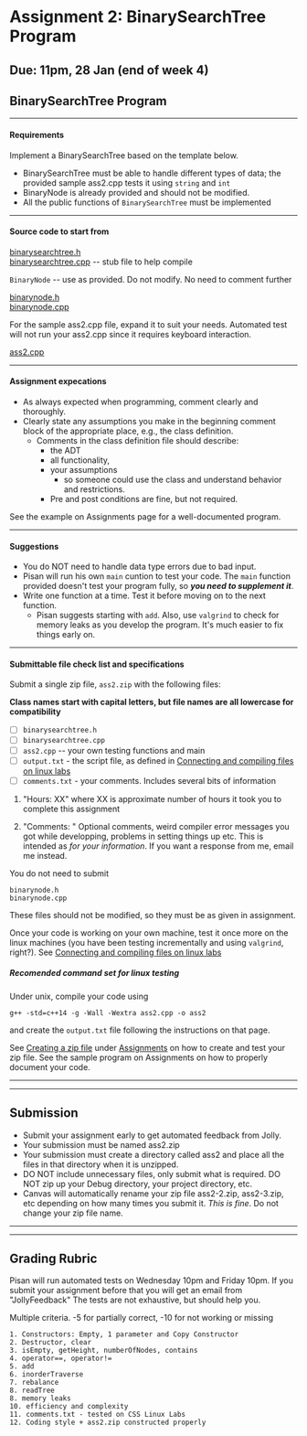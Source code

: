 Assignment 2: BinarySearchTree Program
===

**Due:**  11pm, 28 Jan (end of week 4)
---

## BinarySearchTree Program

---
#### Requirements 

Implement a BinarySearchTree based on the template below. 

- BinarySearchTree must be able to handle different types of data; the provided sample ass2.cpp tests it using `string` and `int`
- BinaryNode is already provided and should not be modified.
- All the public functions of `BinarySearchTree` must be implemented

---
#### Source code to start from

[binarysearchtree.h](./provided_code/binarysearchtree.h)  
[binarysearchtree.cpp](./provided_code/binarysearchtree.cpp)  -- stub file to help compile

`BinaryNode` -- use as provided. Do not modify. No need to comment further

[binarynode.h](./provided_code/binarynode.h)  
[binarynode.cpp](./provided_code/binarynode.cpp)


For the sample ass2.cpp file, expand it to suit your needs. Automated test will not run your ass2.cpp since it requires keyboard interaction.

[ass2.cpp](./provided_code/ass2.cpp)

---
#### Assignment expecations

- As always expected when programming, comment clearly and thoroughly. 
- Clearly state any assumptions you make in the beginning comment block of the appropriate place, e.g., the class definition. 
  - Comments in the class definition file should describe:
    - the ADT 
    - all functionality, 
    - your assumptions 
      - so someone could use the class and understand behavior and restrictions. 
    - Pre and post conditions are fine, but not required. 

See the example on Assignments page for a well-documented program.

---
#### Suggestions

- You do NOT need to handle data type errors due to bad input.
- Pisan will run his own `main` cuntion to test your code. The `main` function provided doesn't test your program fully, so **_you need to supplement it_**.
- Write one function at a time. Test it before moving on to the next function. 
  - Pisan suggests starting with `add`. Also, use `valgrind` to check for memory leaks as you develop the program. It's much easier to fix things early on.

---
#### Submittable file check list and specifications

Submit a single zip file, `ass2.zip` with the following files:

**Class names start with capital letters, but file names are all lowercase for compatibility** 

- [ ] `binarysearchtree.h`  
- [ ] `binarysearchtree.cpp`  
- [ ] `ass2.cpp`  -- your own testing functions and main  
- [ ] `output.txt` - the script file, as defined in [Connecting and compiling files on linux labs](http://faculty.washington.edu/pisan/cpp/linux-labs.html)  
- [ ] `comments.txt` - your comments.  Includes several bits of information

1. "Hours: XX" where XX is approximate number of hours it took you to complete this assignment

2. "Comments: " Optional comments, weird compiler error messages you got
   while developping, problems in setting things up etc. This is
   intended as *for your information*. If you want a response from me,
   email me instead.

You do not need to submit

`binarynode.h`  
`binarynode.cpp`  

These files should not be modified, so they must be as given in assignment.

Once your code is working on your own machine, test it once more on
the linux machines (you have been testing incrementally and using
`valgrind`, right?). See [Connecting and compiling files on linux
labs](http://faculty.washington.edu/pisan/cpp/linux-labs.html)

##### Recomended command set for linux testing

Under unix, compile your code using
```
g++ -std=c++14 -g -Wall -Wextra ass2.cpp -o ass2
```

and create the `output.txt` file following the instructions on that page.

See [Creating a zip file](http://faculty.washington.edu/pisan/cpp/creating-zip.html) under
[Assignments](assignments.html) on how to create and test your zip
file. See the sample program on Assignments on how to properly document your code.

---
---
## Submission

- Submit your assignment early to get automated feedback from Jolly.
- Your submission must be named ass2.zip
- Your submission must create a directory called ass2 and place all the files in that directory when it is unzipped.
- DO NOT include unnecessary files, only submit what is required. DO NOT zip up your Debug directory, your project directory, etc.
- Canvas will automatically rename your zip file ass2-2.zip, ass2-3.zip, etc depending on how many times you submit it. *This is fine*. Do not change your zip file name.


---
---
## Grading Rubric

Pisan will run automated tests on Wednesday 10pm and Friday 10pm. If you submit your assignment before that you will get an email from "JollyFeedback" The tests are not exhaustive, but should help you.

Multiple criteria. -5 for partially correct, -10 for not working or missing 
```
1. Constructors: Empty, 1 parameter and Copy Constructor
2. Destructor, clear
3. isEmpty, getHeight, numberOfNodes, contains
4. operator==, operator!=
5. add
6. inorderTraverse
7. rebalance
8. readTree
8. memory leaks
10. efficiency and complexity
11. comments.txt - tested on CSS Linux Labs
12. Coding style + ass2.zip constructed properly
```
